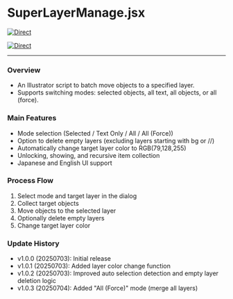 # SuperLayerManage.jsx

[![Direct](https://img.shields.io/badge/Direct%20Link-SuperLayerManage.jsx-ffcc00.svg)](https://github.com/swwwitch/illustrator-scripts/blob/master/jsx/SuperLayerManage.jsx)


[![Direct](https://img.shields.io/badge/Back%20to%20home-All%20scripts-cccccc.svg)](https://github.com/swwwitch/illustrator-scripts/blob/master/README.md)

---

### Overview

- An Illustrator script to batch move objects to a specified layer.
- Supports switching modes: selected objects, all text, all objects, or all (force).

### Main Features

- Mode selection (Selected / Text Only / All / All (Force))
- Option to delete empty layers (excluding layers starting with bg or //)
- Automatically change target layer color to RGB(79,128,255)
- Unlocking, showing, and recursive item collection
- Japanese and English UI support

### Process Flow

1. Select mode and target layer in the dialog
2. Collect target objects
3. Move objects to the selected layer
4. Optionally delete empty layers
5. Change target layer color

### Update History

- v1.0.0 (20250703): Initial release
- v1.0.1 (20250703): Added layer color change function
- v1.0.2 (20250703): Improved auto selection detection and empty layer deletion logic
- v1.0.3 (20250704): Added "All (Force)" mode (merge all layers)